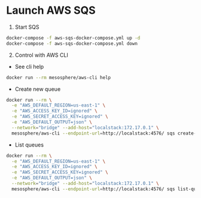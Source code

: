 # Launch AWS SQS

1. Start SQS

```bash
docker-compose -f aws-sqs-docker-compose.yml up -d
docker-compose -f aws-sqs-docker-compose.yml down
```

2. Control with AWS CLI

- See cli help

```bash
docker run --rm mesosphere/aws-cli help
```

- Create new queue

```bash
docker run --rm \
  -e "AWS_DEFAULT_REGION=us-east-1" \
  -e "AWS_ACCESS_KEY_ID=ignored" \
  -e "AWS_SECRET_ACCESS_KEY=ignored" \
  -e "AWS_DEFAULT_OUTPUT=json" \
  --network="bridge" --add-host="localstack:172.17.0.1" \
  mesosphere/aws-cli --endpoint-url=http://localstack:4576/ sqs create-queue --queue-name duy-test
```

- List queues

```bash
docker run --rm \
  -e "AWS_DEFAULT_REGION=us-east-1" \
  -e "AWS_ACCESS_KEY_ID=ignored" \
  -e "AWS_SECRET_ACCESS_KEY=ignored" \
  -e "AWS_DEFAULT_OUTPUT=json" \
  --network="bridge" --add-host="localstack:172.17.0.1" \
  mesosphere/aws-cli --endpoint-url=http://localstack:4576/ sqs list-queues
```
